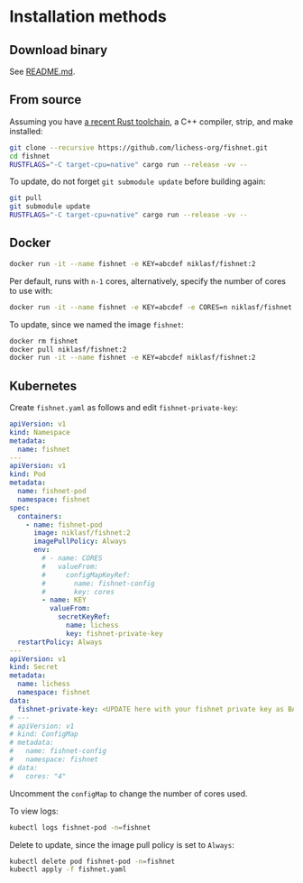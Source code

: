# Installation methods

## Download binary

See [README.md](/README.md).

## From source

Assuming you have [a recent Rust toolchain](https://rustup.rs/), a C++ compiler, strip, and make installed:

```sh
git clone --recursive https://github.com/lichess-org/fishnet.git
cd fishnet
RUSTFLAGS="-C target-cpu=native" cargo run --release -vv --
```

To update, do not forget `git submodule update` before building again:

```sh
git pull
git submodule update
RUSTFLAGS="-C target-cpu=native" cargo run --release -vv --
```

## Docker

```sh
docker run -it --name fishnet -e KEY=abcdef niklasf/fishnet:2
```

Per default, runs with `n-1` cores, alternatively, specify the number of cores to use with:

```sh
docker run -it --name fishnet -e KEY=abcdef -e CORES=n niklasf/fishnet:2
```

To update, since we named the image `fishnet`:

```sh
docker rm fishnet
docker pull niklasf/fishnet:2
docker run -it --name fishnet -e KEY=abcdef niklasf/fishnet:2
```

## Kubernetes

Create `fishnet.yaml` as follows and edit `fishnet-private-key`:

```yaml
apiVersion: v1
kind: Namespace
metadata:
  name: fishnet
---
apiVersion: v1
kind: Pod
metadata:
  name: fishnet-pod
  namespace: fishnet
spec:
  containers:
    - name: fishnet-pod
      image: niklasf/fishnet:2
      imagePullPolicy: Always
      env:
        # - name: CORES
        #   valueFrom:
        #     configMapKeyRef:
        #       name: fishnet-config
        #       key: cores
        - name: KEY
          valueFrom:
            secretKeyRef:
              name: lichess
              key: fishnet-private-key
  restartPolicy: Always
---
apiVersion: v1
kind: Secret
metadata:
  name: lichess
  namespace: fishnet
data:
  fishnet-private-key: <UPDATE here with your fishnet private key as BASE64 encoded string>
# ---
# apiVersion: v1
# kind: ConfigMap
# metadata:
#   name: fishnet-config
#   namespace: fishnet
# data:
#   cores: "4"
```

Uncomment the `configMap` to change the number of cores used.

To view logs:

```sh
kubectl logs fishnet-pod -n=fishnet
```

Delete to update, since the image pull policy is set to `Always`:

```sh
kubectl delete pod fishnet-pod -n=fishnet
kubectl apply -f fishnet.yaml
```
